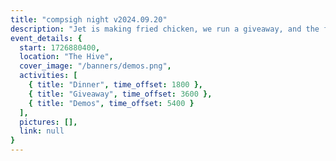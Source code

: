 ```yaml
---
title: "compsigh night v2024.09.20"
description: "Jet is making fried chicken, we run a giveaway, and the first night of demos! showcase a personal project, or even one from your CS class. free hype, and feedback if you want it!"
event_details: {
  start: 1726880400,
  location: "The Hive",
  cover_image: "/banners/demos.png",
  activities: [
    { title: "Dinner", time_offset: 1800 },
    { title: "Giveaway", time_offset: 3600 },
    { title: "Demos", time_offset: 5400 }
  ],
  pictures: [],
  link: null
}
---
```

